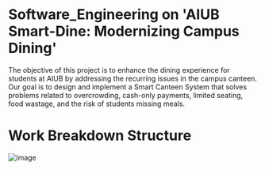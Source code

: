 # Software_Engineering on 'AIUB Smart-Dine: Modernizing Campus Dining' 
The objective of this project is to enhance the dining experience for students at AIUB by addressing the recurring issues in the campus canteen. Our goal is to design and implement a Smart Canteen System that solves problems related to overcrowding, cash-only payments, limited seating, food wastage, and the risk of students missing meals. 
# Work Breakdown Structure
![image](https://github.com/Srabone/Software_Engineering/assets/95047190/790c68eb-0750-4d90-b2d7-6217bfa59f72)
